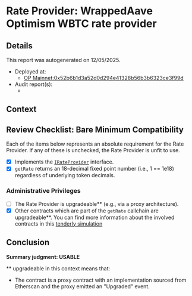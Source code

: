 
# Rate Provider: WrappedAave Optimism WBTC rate provider

## Details
This report was autogenerated on 12/05/2025.

- Deployed at:
    - [OP Mainnet:0x52b6b1d3a52d0d294e41328b56b3b6323ce3f99d](https://optimistic.etherscan.io/address/0x52b6b1d3a52d0d294e41328b56b3b6323ce3f99d)
- Audit report(s):
    - [<audit title>](<link to audit>)

## Context
<Write a brief description of the intended functionality here.>

## Review Checklist: Bare Minimum Compatibility
Each of the items below represents an absolute requirement for the Rate Provider. If any of these is unchecked, the Rate Provider is unfit to use.

- [x] Implements the [`IRateProvider`](https://github.com/balancer/balancer-v2-monorepo/blob/bc3b3fee6e13e01d2efe610ed8118fdb74dfc1f2/pkg/interfaces/contracts/pool-utils/IRateProvider.sol) interface.
- [x] `getRate` returns an 18-decimal fixed point number (i.e., 1 == 1e18) regardless of underlying token decimals.

### Administrative Privileges
- [ ] The Rate Provider is upgradeable** (e.g., via a proxy architecture).
- [x] Other contracts which are part of the `getRate` callchain are upgradeable**. You can find more information
   about the involved contracts in this [tenderly simulation](https://www.tdly.co/shared/simulation/41e5fcc0-e0bb-46bd-ad18-c27403d19a61)

## Conclusion
**Summary judgment: USABLE**

** upgradeable in this context means that:
- The contract is a proxy contract with an implementation sourced from Etherscan and the proxy emitted an "Upgraded" event.
    
